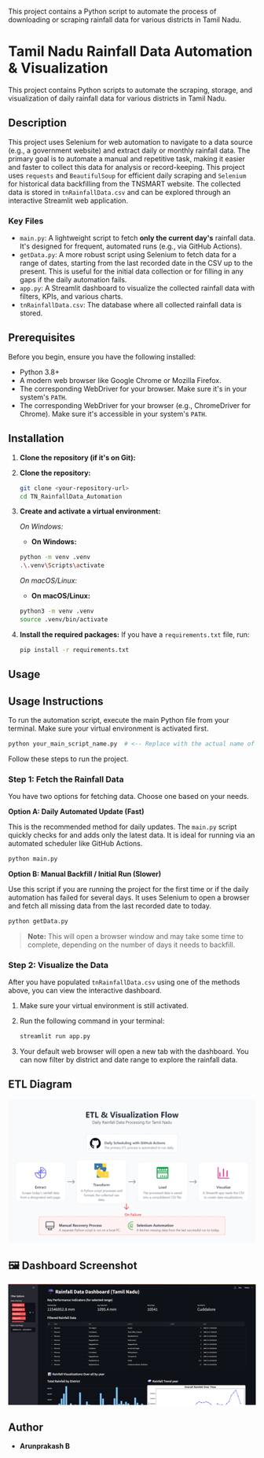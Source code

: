 This project contains a Python script to automate the process of downloading or scraping rainfall data for various districts in Tamil Nadu.
# Tamil Nadu Rainfall Data Automation & Visualization

This project contains Python scripts to automate the scraping, storage, and visualization of daily rainfall data for various districts in Tamil Nadu.

## Description

This project uses Selenium for web automation to navigate to a data source (e.g., a government website) and extract daily or monthly rainfall data. The primary goal is to automate a manual and repetitive task, making it easier and faster to collect this data for analysis or record-keeping.
This project uses `requests` and `BeautifulSoup` for efficient daily scraping and `Selenium` for historical data backfilling from the TNSMART website. The collected data is stored in `tnRainfallData.csv` and can be explored through an interactive Streamlit web application.

### Key Files
*   `main.py`: A lightweight script to fetch **only the current day's** rainfall data. It's designed for frequent, automated runs (e.g., via GitHub Actions).
*   `getData.py`: A more robust script using Selenium to fetch data for a range of dates, starting from the last recorded date in the CSV up to the present. This is useful for the initial data collection or for filling in any gaps if the daily automation fails.
*   `app.py`: A Streamlit dashboard to visualize the collected rainfall data with filters, KPIs, and various charts.
*   `tnRainfallData.csv`: The database where all collected rainfall data is stored.

## Prerequisites

Before you begin, ensure you have the following installed:
*   Python 3.8+
*   A modern web browser like Google Chrome or Mozilla Firefox.
*   The corresponding WebDriver for your browser. Make sure it's in your system's `PATH`.
*   The corresponding WebDriver for your browser (e.g., ChromeDriver for Chrome). Make sure it's accessible in your system's `PATH`.

## Installation

1.  **Clone the repository (if it's on Git):**
1.  **Clone the repository:**
    ```bash
    git clone <your-repository-url>
    cd TN_RainfallData_Automation
    ```

2.  **Create and activate a virtual environment:**

    *On Windows:*
    *   **On Windows:**
    ```bash
    python -m venv .venv
    .\.venv\Scripts\activate
    ```

    *On macOS/Linux:*
    *   **On macOS/Linux:**
    ```bash
    python3 -m venv .venv
    source .venv/bin/activate
    ```

3.  **Install the required packages:**
    If you have a `requirements.txt` file, run:
    ```bash
    pip install -r requirements.txt
    ```

## Usage
## Usage Instructions

To run the automation script, execute the main Python file from your terminal. Make sure your virtual environment is activated first.
```bash
python your_main_script_name.py  # <-- Replace with the actual name of your main script
```
Follow these steps to run the project.

### Step 1: Fetch the Rainfall Data

You have two options for fetching data. Choose one based on your needs.

**Option A: Daily Automated Update (Fast)**

This is the recommended method for daily updates. The `main.py` script quickly checks for and adds only the latest data. It is ideal for running via an automated scheduler like GitHub Actions.

```bash
python main.py
```

**Option B: Manual Backfill / Initial Run (Slower)**

Use this script if you are running the project for the first time or if the daily automation has failed for several days. It uses Selenium to open a browser and fetch all missing data from the last recorded date to today.

```bash
python getData.py
```
> **Note:** This will open a browser window and may take some time to complete, depending on the number of days it needs to backfill.

### Step 2: Visualize the Data

After you have populated `tnRainfallData.csv` using one of the methods above, you can view the interactive dashboard.

1.  Make sure your virtual environment is still activated.

2.  Run the following command in your terminal:
    ```bash
    streamlit run app.py
    ```

3.  Your default web browser will open a new tab with the dashboard. You can now filter by district and date range to explore the rainfall data.

## ETL Diagram

![image](ETL.png)

## 🖼️ Dashboard Screenshot

![image](appsample.png)

## Author

*   **Arunprakash B**
